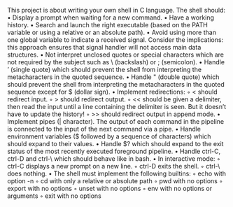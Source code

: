 This project is about writing your own shell in C language.
The shell should:
• Display a prompt when waiting for a new command.
• Have a working history.
• Search and launch the right executable (based on the PATH variable or using a relative or an absolute path).
• Avoid using more than one global variable to indicate a received signal. Consider the implications: this approach ensures that signal 
handler will not access main data structures.
• Not interpret unclosed quotes or special characters which are not required by the subject such as \ (backslash) or ; (semicolon).
• Handle ’ (single quote) which should prevent the shell from interpreting the metacharacters in the quoted sequence.
• Handle " (double quote) which should prevent the shell from interpreting the metacharacters in the quoted sequence except for $ (dollar sign).
• Implement redirections:
  ◦ < should redirect input.
  ◦ > should redirect output.
  ◦ << should be given a delimiter, then read the input until a line containing the delimiter is seen. But it doesn’t have to update the history!
  ◦ >> should redirect output in append mode.
• Implement pipes (| character). The output of each command in the pipeline is connected to the input of the next command via a pipe.
• Handle environment variables ($ followed by a sequence of characters) which should expand to their values.
• Handle $? which should expand to the exit status of the most recently executed foreground pipeline.
• Handle ctrl-C, ctrl-D and ctrl-\ which should behave like in bash.
• In interactive mode:
  ◦ ctrl-C displays a new prompt on a new line.
  ◦ ctrl-D exits the shell.
  ◦ ctrl-\ does nothing.
• The shell must implement the following builtins:
  ◦ echo with option -n
  ◦ cd with only a relative or absolute path
  ◦ pwd with no options
  ◦ export with no options
  ◦ unset with no options
  ◦ env with no options or arguments
  ◦ exit with no options
